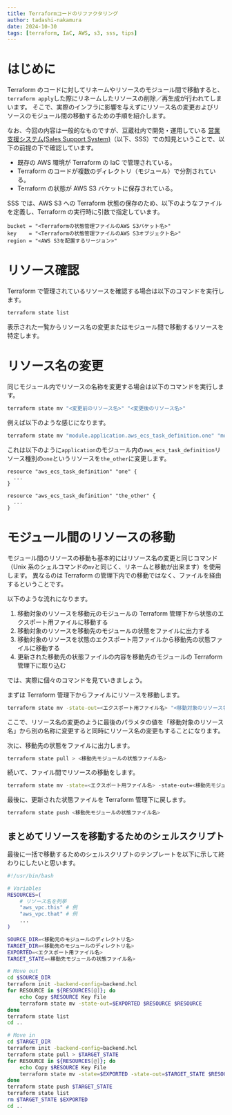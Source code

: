 ```yaml
---
title: Terraformコードのリファクタリング
author: tadashi-nakamura
date: 2024-10-30
tags: [terraform, IaC, AWS, s3, sss, tips]
---
```


# はじめに

Terraform のコードに対してリネームやリソースのモジュール間で移動すると、 `terraform apply`した際にリネームしたリソースの削除／再生成が行われてしまいます。
そこで、実際のインフラに影響を与えずにリソース名の変更およびリソースのモジュール間の移動するための手順を紹介します。

なお、今回の内容は一般的なものですが、豆蔵社内で開発・運用している [営業支援システム(Sales Support System)](/in-house-project/sss/intro/)（以下、SSS）での知見ということで、以下の前提の下で確認しています。

- 既存の AWS 環境が Terraform の IaC で管理されている。
- Terraform のコードが複数のディレクトリ（モジュール）で分割されている。
- Terraform の状態が AWS S3 バケットに保存されている。

SSS では、AWS S3 への Terraform 状態の保存のため、以下のようなファイルを定義し、Terraform の実行時に引数で指定しています。

```terraform:backend.hcl
bucket = "<Terraformの状態管理ファイルのAWS S3バケット名>"
key    = "<Terraformの状態管理ファイルのAWS S3オブジェクト名>"
region = "<AWS S3を配置するリージョン>"
```

# リソース確認

Terraform で管理されているリソースを確認する場合は以下のコマンドを実行します。

```bash
terraform state list
```

表示された一覧からリソース名の変更またはモジュール間で移動するリソースを特定します。

# リソース名の変更

同じモジュール内でリソースの名称を変更する場合は以下のコマンドを実行します。

```bash
terraform state mv "<変更前のリソース名>" "<変更後のリソース名>"
```

例えば以下のような感じになります。

```bash
terraform state mv "module.application.aws_ecs_task_definition.one" "module.application.aws_ecs_task_definition.the_other"
```

これは以下のように`application`のモジュール内の`aws_ecs_task_definition`リソース種別の`one`というリソースを`the_other`に変更します。

```terraform:application/main.tf(before)
resource "aws_ecs_task_definition" "one" {
  ...
}
```

```terraform:application/main.tf(after)
resource "aws_ecs_task_definition" "the_other" {
  ...
}
```

# モジュール間のリソースの移動

モジュール間のリソースの移動も基本的にはリソース名の変更と同じコマンド（Unix 系のシェルコマンドの`mv`と同じく、リネームと移動が出来ます）を使用します。
異なるのは Terraform の管理下内での移動ではなく、ファイルを経由するということです。

以下のような流れになります。

1. 移動対象のリソースを移動元のモジュールの Terraform 管理下から状態のエクスポート用ファイルに移動する
2. 移動対象のリソースを移動先のモジュールの状態をファイルに出力する
3. 移動対象のリソースを状態のエクスポート用ファイルから移動先の状態ファイルに移動する
4. 更新された移動先の状態ファイルの内容を移動先のモジュールの Terraform 管理下に取り込む

では、実際に個々のコマンドを見ていきましょう。

まずは Terraform 管理下からファイルにリソースを移動します。

```bash
terraform state mv -state-out=<エクスポート用ファイル名> "<移動対象のリソース名>" "<移動対象のリソース名>"
```

ここで、リソース名の変更のように最後のパラメタの値を「移動対象のリソース名」から別の名称に変更すると同時にリソース名の変更もすることになります。

次に、移動先の状態をファイルに出力します。

```bash
terraform state pull > <移動先モジュールの状態ファイル名>
```

続いて、ファイル間でリソースの移動をします。

```bash
terraform state mv -state=<エクスポート用ファイル名> -state-out=<移動先モジュールの状態ファイル名> "<移動対象のリソース名>" "<移動対象のリソース名>"
```

最後に、更新された状態ファイルを Terraform 管理下に戻します。

```bash
terraform state push <移動先モジュールの状態ファイル名>
```

## まとめてリソースを移動するためのシェルスクリプト

最後に一括で移動するためのシェルスクリプトのテンプレートを以下に示して終わりにしたいと思います。

```bash:move_resources.sh
#!/usr/bin/bash

# Variables
RESOURCES=(
    # リソース名を列挙
    "aws_vpc.this" # 例
    "aws_vpc.that" # 例
    ...
)

SOURCE_DIR=<移動元のモジュールのディレクトリ名>
TARGET_DIR=<移動先のモジュールのディレクトリ名>
EXPORTED=<エクスポート用ファイル名>
TARGET_STATE=<移動先モジュールの状態ファイル名>

# Move out
cd $SOURCE_DIR
terraform init -backend-config=backend.hcl
for RESOURCE in ${RESOURCES[@]}; do
    echo Copy $RESOURCE Key File
    terraform state mv -state-out=$EXPORTED $RESOURCE $RESOURCE
done
terraform state list
cd ..

# Move in
cd $TARGET_DIR
terraform init -backend-config=backend.hcl
terraform state pull > $TARGET_STATE
for RESOURCE in ${RESOURCES[@]}; do
    echo Copy $RESOURCE Key File
    terraform state mv -state=$EXPORTED -state-out=$TARGET_STATE $RESOURCE $RESOURCE
done
terraform state push $TARGET_STATE
terraform state list
rm $TARGET_STATE $EXPORTED
cd ..
```
